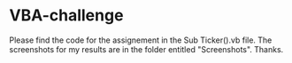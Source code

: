 # VBA-challenge
Please find the code for the assignement in the Sub Ticker().vb file. The screenshots for my results are in the folder entitled "Screenshots". Thanks.
